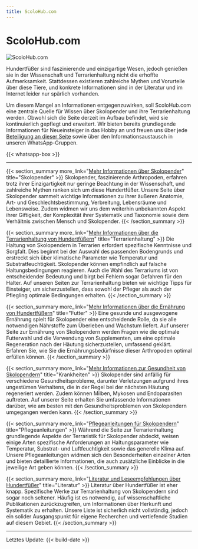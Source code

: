 ```yaml
---
title: ScoloHub.com
---
```

# ScoloHub.com

![ScoloHub.com](img/scolohub-hero.jpg)

Hundertfüßer sind faszinierende und einzigartige Wesen, jedoch genießen sie in der Wissenschaft und Terrarienhaltung nicht die erhoffte Aufmerksamkeit. Stattdessen existieren zahlreiche Mythen und Vorurteile über diese Tiere, und konkrete Informationen sind in der Literatur und im Internet leider nur spärlich vorhanden.

Um diesem Mangel an Informationen entgegenzuwirken, soll ScoloHub.com eine zentrale Quelle für Wissen über Skolopender und ihre Terrarienhaltung werden. Obwohl sich die Seite derzeit im Aufbau befindet, wird sie kontinuierlich gepflegt und erweitert. Wir bieten bereits grundlegende Informationen für Neueinsteiger in das Hobby an und freuen uns über jede [Beteiligung an dieser Seite](about) sowie über den Informationsaustausch in unseren WhatsApp-Gruppen.

{{< whatsapp-box >}}

---

{{< section_summary 
    more_link="[Mehr Informationen über Skolopender](skolopender)"
    title="Skolopender"
    >}}
Skolopender, faszinierende Arthropoden, erfahren trotz ihrer Einzigartigkeit nur geringe Beachtung in der Wissenschaft, und zahlreiche Mythen ranken sich um diese Hundertfüßer. Unsere Seite über Skolopender sammelt wichtige Informationen zu ihrer äußeren Anatomie, Art- und Geschlechtsbestimmung, Verbreitung, Lebensräume und Lebensweise. Zudem widmen wir uns dem weiterhin unbekannten Aspekt ihrer Giftigkeit, der Komplexität ihrer Systematik und Taxonomie sowie dem Verhältnis zwischen Mensch und Skolopender.
{{< /section_summary >}}

{{< section_summary 
    more_link="[Mehr Informationen über die Terrarienhaltung von Hundertfüßern](terrarienhaltung)"
    title="Terrarienhaltung"
    >}}
Die Haltung von Skolopendern in Terrarien erfordert spezifische Kenntnisse und Sorgfalt. Dies beginnt bei der Auswahl des passenden Bodengrunds und erstreckt sich über klimatische Parameter wie Temperatur und Substratfeuchtigkeit. Skolopender können empfindlich auf falsche Haltungsbedingungen reagieren. Auch die Wahl des Terrariums ist von entscheidender Bedeutung und birgt bei Fehlern sogar Gefahren für den Halter. Auf unseren Seiten zur Terrarienhaltung bieten wir wichtige Tipps für Einsteiger, um sicherzustellen, dass sowohl der Pfleger als auch der Pflegling optimale Bedingungen erhalten.
{{< /section_summary >}}

{{< section_summary 
    more_link="[Mehr Informationen über die Ernährung von Hundertfüßern](futter)"
    title="Futter"
    >}}
Eine gesunde und ausgewogene Ernährung spielt für Skolopender eine entscheidende Rolle, da sie alle notwendigen Nährstoffe zum Überleben und Wachstum liefert. Auf unserer Seite zur Ernährung von Skolopendern werden Fragen wie die optimale Futterwahl und die Verwendung von Supplementen, um eine optimale Regeneration nach der Häutung sicherzustellen, umfassend geklärt. Erfahren Sie, wie Sie die Ernährungsbedürfnisse dieser Arthropoden optimal erfüllen können.
{{< /section_summary >}}

{{< section_summary 
    more_link="[Mehr Informationen zur Gesundheit von Skolopendern](krankheiten)"
    title="Krankheiten"
    >}}
Skolopender sind anfällig für verschiedene Gesundheitsprobleme, darunter Verletzungen aufgrund ihres ungestümen Verhaltens, die in der Regel bei der nächsten Häutung regeneriert werden. Zudem können Milben, Mykosen und Endoparasiten auftreten. Auf unserer Seite erhalten Sie umfassende Informationen darüber, wie am besten mit den Gesundheitsproblemen von Skolopendern umgegangen werden kann. 
{{< /section_summary >}}

{{< section_summary 
    more_link="[Pflegeanleitungen für Skolopendern](caresheets)"
    title="Pflegeanleitungen"
    >}}
Während die Seite zur Terrarienhaltung grundlegende Aspekte der Terraristik für Skolopender abdeckt, weisen einige Arten spezifische Anforderungen an Haltungsparameter wie Temperatur, Substrat- und Luftfeuchtigkeit sowie das generelle Klima auf. Unsere Pflegeanleitungen widmen sich den Besonderheiten einzelner Arten und bieten detaillierte Informationen, die auch zusätzliche Einblicke in die jeweilige Art geben können.
{{< /section_summary >}}

{{< section_summary 
    more_link="[Literatur und Leseempfehlungen über Hundertfüßer](literatur)"
    title="Literatur"
    >}}
Literatur über Hundertfüßer ist eher knapp. Spezifische Werke zur Terrarienhaltung von Skolopendern sind sogar noch seltener. Häufig ist es notwendig, auf wissenschaftliche Publikationen zurückzugreifen, um Informationen über Herkunft und Systematik zu erhalten. Unsere Liste ist sicherlich nicht vollständig, jedoch ein solider Ausgangspunkt für eigene Recherchen und vertiefende Studien auf diesem Gebiet.
{{< /section_summary >}}

---

Letztes Update: {{< build-date >}}